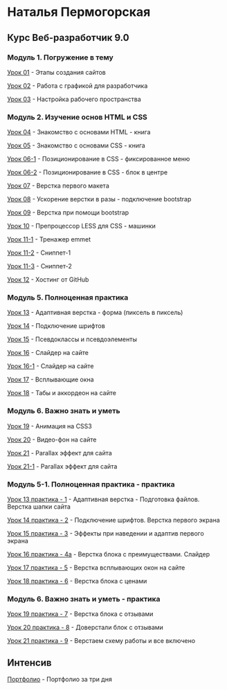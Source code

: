 # Наталья Пермогорская
## Курс Веб-разработчик 9.0

### Модуль 1. Погружение в тему

[Урок 01](https://cloud.mail.ru/public/8jte/y8VT1qNX3 "Этапы создания сайтов") - Этапы создания сайтов

[Урок 02](https://cloud.mail.ru/public/52Wi/rsML3DZcG "Работа с графикой для разработчика") - Работа с графикой для разработчика

[Урок 03](https://cloud.mail.ru/public/Ddx5/R7jYxEbwF "Настройка рабочего пространства") - Настройка рабочего пространства

### Модуль 2. Изучение основ HTML и CSS

[Урок 04](https://nati-moriheja.github.io/lesson-4/ "Знакомство с основами HTML") - Знакомство с основами HTML - книга

[Урок 05](https://nati-moriheja.github.io/lesson-5/ "Знакомство с основами CSS") - Знакомство с основами CSS - книга

[Урок 06-1](https://nati-moriheja.github.io/lesson-6-1/ "Позиционирование в CSS - фиксированное меню") - Позиционирование в CSS - фиксированное меню

[Урок 06-2](https://nati-moriheja.github.io/lesson-6-2/ "Позиционирование в CSS - блок в центре ") - Позиционирование в CSS - блок в центре

[Урок 07](https://nati-moriheja.github.io/lesson-7/ "Верстка первого макета") - Верстка первого макета

[Урок 08](https://nati-moriheja.github.io/lesson-8/ "Ускорение верстки в разы") - Ускорение верстки в разы - подключение bootstrap

[Урок 09](https://nati-moriheja.github.io/lesson-9/ "Верстка при помощи bootstrap") - Верстка при помощи bootstrap

[Урок 10](https://nati-moriheja.github.io/lesson-10/ "Препроцессор LESS для CSS") - Препроцессор LESS для CSS - машинки

[Урок 11-1](https://cloud.mail.ru/public/JyEQ/hWjTFy8vA "Тренажер emmet ") - Тренажер emmet 

[Урок 11-2](https://cloud.mail.ru/public/539E/QontYnXg1 "Сниппет") - Сниппет-1

[Урок 11-3](https://cloud.mail.ru/public/9GVw/gLQRuJ7re "Сниппеты") - Сниппет-2

[Урок 12](https://nati-moriheja.github.io/ "Хостинг от GitHub") - Хостинг от GitHub

### Модуль 5. Полноценная практика

[Урок 13](https://nati-moriheja.github.io/lesson-13/ "Адаптивная верстка") - Адаптивная верстка - форма (пиксель в пиксель)

[Урок 14](https://nati-moriheja.github.io/lesson-14/ "Подключение шрифтов") - Подключение шрифтов 

[Урок 15](https://nati-moriheja.github.io/lesson-15/ "Псевдоклассы и псевдоэлементы") - Псевдоклассы и псевдоэлементы

[Урок 16](https://nati-moriheja.github.io/lesson-16/ "Слайдер на сайте") - Слайдер на сайте

[Урок 16-1](https://nati-moriheja.github.io/lesson-16-1/ "Слайдер на сайте") - Слайдер на сайте

[Урок 17](https://nati-moriheja.github.io/lesson-17/ "Всплывающие окна") - Всплывающие окна

[Урок 18](https://nati-moriheja.github.io/lesson-18/ "Табы и аккордеон на сайте") - Табы и аккордеон на сайте

### Модуль 6. Важно знать и уметь

[Урок 19](https://nati-moriheja.github.io/lesson-19/ "Анимация на CSS3") - Анимация на CSS3

[Урок 20](https://nati-moriheja.github.io/lesson-20/ "Видео-фон на сайте") - Видео-фон на сайте

[Урок 21](https://nati-moriheja.github.io/lesson-21/ "Parallax эффект для сайта") - Parallax эффект для сайта

[Урок 21-1](https://nati-moriheja.github.io/lesson-21-1/ "Parallax эффект для сайта") - Parallax эффект для сайта

### Модуль 5-1. Полноценная практика - практика

[Урок 13 практика - 1](https://nati-moriheja.github.io/lesson-13-praktika/ "Верстка шапки сайта") - Адаптивная верстка - Подготовка файлов. Верстка шапки сайта

[Урок 14 практика - 2](https://nati-moriheja.github.io/lesson-14-praktika/ "Подключение шрифтов. Верстка первого экрана") - Подключение шрифтов. Верстка первого экрана

[Урок 15 практика - 3](https://nati-moriheja.github.io/lesson-15-praktika/ "Эффекты при наведении и адаптив первого экрана") - Эффекты при наведении и адаптив первого экрана

[Урок 16 практика - 4a](https://nati-moriheja.github.io/lesson-16-praktika/ "Верстка блока с преимуществами. Слайдер") - Верстка блока с преимуществами. Слайдер

[Урок 17 практика - 5](https://nati-moriheja.github.io/lesson-17-praktika/ "Верстка всплывающих окон на сайте") - Верстка всплывающих окон на сайте

[Урок 18 практика - 6](https://nati-moriheja.github.io/lesson-18-praktika/ "Верстка блока с ценами") - Верстка блока с ценами 

### Модуль 6. Важно знать и уметь - практика

[Урок 19 практика - 7](https://nati-moriheja.github.io/lesson-19-praktika/ "Верстка блока с отзывами") - Верстка блока с отзывами  

[Урок 20 практика - 8](https://nati-moriheja.github.io/lesson-20-praktika/ "Доверстали блок с отзывами") - Доверстали блок с отзывами 

[Урок 21 практика - 9](https://nati-moriheja.github.io/lesson-21-praktika/ "Верстаем схему работы и все включено ") - Верстаем схему работы и все включено 

## Интенсив

[Портфолио](https://nati-moriheja.github.io/intensiv// "Портфолио за три дня") - Портфолио за три дня






